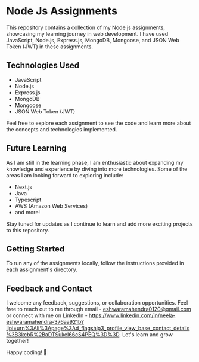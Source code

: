 # Node Js Assignments

This repository contains a collection of my Node js assignments, showcasing my learning journey in web development. I have used JavaScript, Node.js, Express.js, MongoDB, Mongoose, and JSON Web Token (JWT) in these assignments.

## Technologies Used

- JavaScript
- Node.js
- Express.js
- MongoDB
- Mongoose
- JSON Web Token (JWT)

<!-- ## Assignment List

1. [Assignment 1](./assignment1): A brief description of the first assignment.
2. [Assignment 2](./assignment2): A brief description of the second assignment.
3. [Assignment 3](./assignment3): A brief description of the third assignment.
   .
   .
   . -->

Feel free to explore each assignment to see the code and learn more about the concepts and technologies implemented.

## Future Learning

As I am still in the learning phase, I am enthusiastic about expanding my knowledge and experience by diving into more technologies. Some of the areas I am looking forward to exploring include:

- Next.js
- Java
- Typescript
- AWS (Amazon Web Services)
- and more!

Stay tuned for updates as I continue to learn and add more exciting projects to this repository.

## Getting Started

To run any of the assignments locally, follow the instructions provided in each assignment's directory.

## Feedback and Contact

I welcome any feedback, suggestions, or collaboration opportunities. 
Feel free to reach out to me through 
email - eshwaramahendra0120@gmail.com or connect with me on 
LinkedIn - https://www.linkedin.com/in/neela-eshwaramahendra-376aa921b?lipi=urn%3Ali%3Apage%3Ad_flagship3_profile_view_base_contact_details%3B3kcbR%2BaDTSukeI66cS4PEQ%3D%3D. Let's learn and grow together!

Happy coding! 🚀
